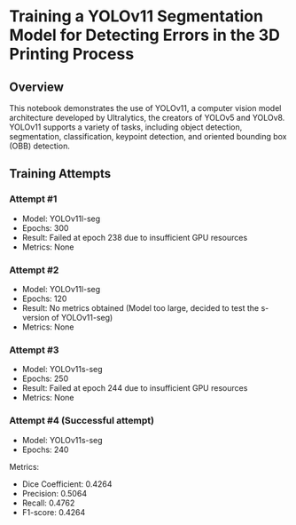 # Training a YOLOv11 Segmentation Model for Detecting Errors in the 3D Printing Process
## Overview
This notebook demonstrates the use of YOLOv11, a computer vision model architecture developed by Ultralytics, the creators of YOLOv5 and YOLOv8. 
YOLOv11 supports a variety of tasks, including object detection, segmentation, classification, keypoint detection, and oriented bounding box (OBB) detection.

## Training Attempts

### Attempt #1
- Model: YOLOv11l-seg
- Epochs: 300
- Result: Failed at epoch 238 due to insufficient GPU resources
- Metrics: None

### Attempt #2
- Model: YOLOv11l-seg
- Epochs: 120
- Result: No metrics obtained (Model too large, decided to test the s-version of YOLOv11-seg)
- Metrics: None
  
### Attempt #3
- Model: YOLOv11s-seg
- Epochs: 250
- Result: Failed at epoch 244 due to insufficient GPU resources
- Metrics: None

### Attempt #4 (Successful attempt)
- Model: YOLOv11s-seg
- Epochs: 240


Metrics:
- Dice Coefficient: 0.4264
- Precision: 0.5064
- Recall: 0.4762
- F1-score: 0.4264
